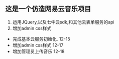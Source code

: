 ## 这是一个仿造网易云音乐项目
1. 运用JQuery,以及七牛云sdk,和其他云表单服务的api
2. 增加admin css样式 

- 完成基本云服务初始化. 12-15
- 增加admin css样式 12-17
- 增加管理员上传音乐 12-18